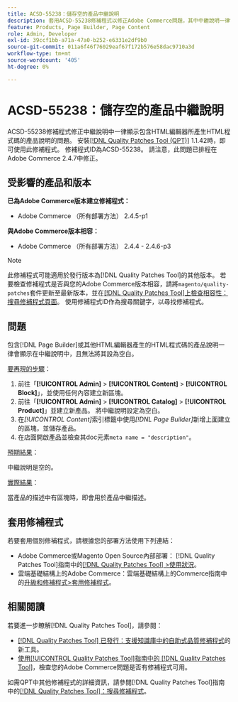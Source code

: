 ```yaml
---
title: ACSD-55238：儲存空的產品中繼說明
description: 套用ACSD-55238修補程式以修正Adobe Commerce問題，其中中繼說明一律會顯示包含 [!DNL Page Builder] 或其他HTML編輯器產生的HTML程式碼的產品說明，且無法將它設定為空白。
feature: Products, Page Builder, Page Content
role: Admin, Developer
exl-id: 39ccf1bb-a71a-47a0-b252-e6331e2df9b0
source-git-commit: 011a6f46f76029eaf67f172b576e58dac9710a3d
workflow-type: tm+mt
source-wordcount: '405'
ht-degree: 0%

---
```


# ACSD-55238：儲存空的產品中繼說明

ACSD-55238修補程式修正中繼說明中一律顯示包含HTML編輯器所產生HTML程式碼的產品說明的問題。 安裝[[!DNL Quality Patches Tool (QPT)]](https://experienceleague.adobe.com/zh-hant/docs/commerce-operations/tools/quality-patches-tool/quality-patches-tool-to-self-serve-quality-patches) 1.1.42時，即可使用此修補程式。 修補程式ID為ACSD-55238。 請注意，此問題已排程在Adobe Commerce 2.4.7中修正。

## 受影響的產品和版本

**已為Adobe Commerce版本建立修補程式：**

* Adobe Commerce （所有部署方法） 2.4.5-p1

**與Adobe Commerce版本相容：**

* Adobe Commerce （所有部署方法） 2.4.4 - 2.4.6-p3

>[!NOTE]
>
>此修補程式可能適用於發行版本為[!DNL Quality Patches Tool]的其他版本。 若要檢查修補程式是否與您的Adobe Commerce版本相容，請將`magento/quality-patches`套件更新至最新版本，並在[[!DNL Quality Patches Tool]上檢查相容性：搜尋修補程式頁面](https://experienceleague.adobe.com/tools/commerce-quality-patches/index.html?lang=zh-Hant)。 使用修補程式ID作為搜尋關鍵字，以尋找修補程式。

## 問題

包含[!DNL Page Builder]或其他HTML編輯器產生的HTML程式碼的產品說明一律會顯示在中繼說明中，且無法將其設為空白。

<u>要再現的步驟</u>：

1. 前往「**[!UICONTROL Admin]** > **[!UICONTROL Content]** > **[!UICONTROL Block]**」，並使用任何內容建立新區塊。
1. 前往「**[!UICONTROL Admin]** > **[!UICONTROL Catalog]** > **[!UICONTROL Product]**」並建立新產品。 將中繼說明設定為空白。
1. 在&#x200B;*[!UICONTROL Content]*&#x200B;索引標籤中使用&#x200B;*[!DNL Page Builder]*&#x200B;新增上面建立的區塊，並儲存產品。
1. 在店面開啟產品並檢查其doc元素`meta name = "description"`。

<u>預期結果</u>：

中繼說明是空的。

<u>實際結果</u>：

當產品的描述中有區塊時，即會用於產品中繼描述。

## 套用修補程式

若要套用個別修補程式，請根據您的部署方法使用下列連結：

* Adobe Commerce或Magento Open Source內部部署： [!DNL Quality Patches Tool]指南中的[[!DNL Quality Patches Tool] >使用狀況](/help/tools/quality-patches-tool/usage.md)。
* 雲端基礎結構上的Adobe Commerce：雲端基礎結構上的Commerce指南中的[升級和修補程式>套用修補程式](https://experienceleague.adobe.com/docs/commerce-cloud-service/user-guide/develop/upgrade/apply-patches.html?lang=zh-Hant)。

## 相關閱讀

若要進一步瞭解[!DNL Quality Patches Tool]，請參閱：

* [[!DNL Quality Patches Tool] 已發行：支援知識庫中的自助式品質修補程式](https://experienceleague.adobe.com/zh-hant/docs/commerce-operations/tools/quality-patches-tool/quality-patches-tool-to-self-serve-quality-patches)的新工具。
* [使用[!UICONTROL Quality Patches Tool]指南中的 [!DNL Quality Patches Tool]](/help/tools/quality-patches-tool/patches-available-in-qpt/check-patch-for-magento-issue-with-magento-quality-patches.md)，檢查您的Adobe Commerce問題是否有修補程式可用。


如需QPT中其他修補程式的詳細資訊，請參閱[!DNL Quality Patches Tool]指南中的[[!DNL Quality Patches Tool]：搜尋修補程式](https://experienceleague.adobe.com/tools/commerce-quality-patches/index.html?lang=zh-Hant)。
